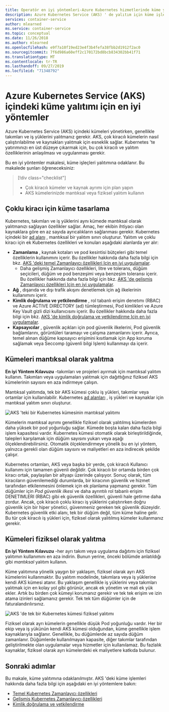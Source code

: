 ```yaml
---
title: Operatör en iyi yöntemleri-Azure Kubernetes hizmetlerinde küme yalıtımı (AKS)
description: Azure Kubernetes Service (AKS) ' de yalıtım için küme işletmeni en iyi uygulamalarını öğrenin
services: container-service
author: mlearned
ms.service: container-service
ms.topic: conceptual
ms.date: 11/26/2018
ms.author: mlearned
ms.openlocfilehash: e9f7a10f19ed23e4f3b4fefa38fbb2d1912f2ac0
ms.sourcegitcommit: 7f6d986a60eff2c170172bd8bcb834302bb41f71
ms.translationtype: MT
ms.contentlocale: tr-TR
ms.lasthandoff: 09/27/2019
ms.locfileid: "71348792"
---
```

# <a name="best-practices-for-cluster-isolation-in-azure-kubernetes-service-aks"></a>Azure Kubernetes Service (AKS) içindeki küme yalıtımı için en iyi yöntemler

Azure Kubernetes Service (AKS) içindeki kümeleri yönetirken, genellikle takımları ve iş yüklerini yalıtmanız gerekir. AKS, çok kiracılı kümelerin nasıl çalıştırılabilme ve kaynakları yalıtmak için esneklik sağlar. Kubernetes 'te yatırımınızı en üst düzeye çıkarmak için, bu çok kiracılı ve yalıtım özelliklerinin anlaşılması ve uygulanması gerekir.

Bu en iyi yöntemler makalesi, küme işleçleri yalıtımına odaklanır. Bu makalede şunları öğreneceksiniz:

> [!div class="checklist"]
> * Çok kiracılı kümeler ve kaynak ayrımı için plan yapın
> * AKS kümelerinizde mantıksal veya fiziksel yalıtım kullanın

## <a name="design-clusters-for-multi-tenancy"></a>Çoklu kiracı için küme tasarlama

Kubernetes, takımları ve iş yüklerini aynı kümede mantıksal olarak yalıtmanızı sağlayan özellikler sağlar. Amaç, her ekibin ihtiyacı olan kaynaklara göre en az sayıda ayrıcalıkların sağlanması gerekir. Kubernetes içindeki bir [ad alanı][k8s-namespaces] , mantıksal bir yalıtım sınırı oluşturur. Yalıtım ve çoklu kiracı için ek Kubernetes özellikleri ve konuları aşağıdaki alanlarda yer alır:

* **Zamanlama** , kaynak kotaları ve pod kesintisi bütçeleri gibi temel özelliklerin kullanımını içerir. Bu özellikler hakkında daha fazla bilgi için bkz. [AKS 'deki temel Zamanlayıcı özellikleri Için en iyi uygulamalar][aks-best-practices-scheduler].
  * Daha gelişmiş Zamanlayıcı özellikleri, litre ve tolerans, düğüm seçicileri, düğüm ve pod benzeşimi veya benzeşim toleransı içerir. Bu özellikler hakkında daha fazla bilgi için bkz. [AKS 'de gelişmiş Zamanlayıcı özellikleri Için en iyi uygulamalar][aks-best-practices-advanced-scheduler].
* **Ağ** , dışarıda ve dışı trafik akışını denetlemek için ağ ilkelerinin kullanımını içerir.
* **Kimlik doğrulama ve yetkilendirme** , rol tabanlı erişim denetımı (RBAC) ve Azure ACTIVE DIRECTORY (ad) tümleştirmesi, Pod kimlikleri ve Azure Key Vault gizli dizi kullanıcısını içerir. Bu özellikler hakkında daha fazla bilgi için bkz. [AKS 'de kimlik doğrulama ve yetkilendirme Için en iyi uygulamalar][aks-best-practices-identity].
* **Kapsayıcılar** , güvenlik açıkları için pod güvenlik ilkelerini, Pod güvenlik bağlamlarını, görüntüleri taramayı ve çalışma zamanlarını içerir. Ayrıca, temel alınan düğüme kapsayıcı erişimini kısıtlamak için App koruma sağlamak veya Seccomp (güvenli bilgi Işlem) kullanmayı da içerir.

## <a name="logically-isolate-clusters"></a>Kümeleri mantıksal olarak yalıtma

**En iyi Yöntem Kılavuzu** -takımları ve projeleri ayırmak için mantıksal yalıtım kullanın. Takımları veya uygulamaları yalıtmak için dağıttığınız fiziksel AKS kümelerinin sayısını en aza indirmeye çalışın.

Mantıksal yalıtımda, tek bir AKS kümesi çoklu iş yükleri, takımlar veya ortamlar için kullanılabilir. Kubernetes [ad alanları][k8s-namespaces] , iş yükleri ve kaynaklar için mantıksal yalıtım sınırı oluşturur.

![AKS 'teki bir Kubernetes kümesinin mantıksal yalıtımı](media/operator-best-practices-cluster-isolation/logical-isolation.png)

Kümelerin mantıksal ayrımı genellikle fiziksel olarak yalıtılmış kümelerden daha yüksek bir pod yoğunluğu sağlar. Kümede boşta kalan daha fazla bilgi işlem kapasitesi vardır. Kubernetes kümesi otomatik olarak birleştirildiğinde, talepleri karşılamak için düğüm sayısını yukarı veya aşağı ölçeklendirebilirsiniz. Otomatik ölçeklendirmeye yönelik bu en iyi yöntem, yalnızca gerekli olan düğüm sayısını ve maliyetleri en aza indirecek şekilde çalışır.

Kubernetes ortamları, AKS veya başka bir yerde, çok kiracılı Kullanıcı kullanımı için tamamen güvenli değildir. Çok kiracılı bir ortamda birden çok kiracı ortak, paylaşılan bir altyapı üzerinde çalışıyor. Sonuç olarak, tüm kiracıların güvenilemediği durumlarda, bir kiracının güvenlik ve hizmet tarafından etkilenmesini önlemek için ek planlama yapmanız gerekir. Tüm düğümler için *Pod güvenlik ilkesi* ve daha ayrıntılı rol tabanlı erişim DENETIMLERI (RBAC) gibi ek güvenlik özellikleri, güvenli hale getirme daha zordur. Ancak, çok kiracılı çoklu kiracı iş yüklerini çalıştırırken doğru güvenlik için bir hiper yönetici, güvenmeniz gereken tek güvenlik düzeyidir. Kubernetes güvenlik etki alanı, tek bir düğüm değil, tüm küme haline gelir. Bu tür çok kiracılı iş yükleri için, fiziksel olarak yalıtılmış kümeler kullanmanız gerekir.

## <a name="physically-isolate-clusters"></a>Kümeleri fiziksel olarak yalıtma

**En iyi Yöntem Kılavuzu** -her ayrı takım veya uygulama dağıtımı için fiziksel yalıtımın kullanımını en aza indirin. Bunun yerine, önceki bölümde anlatıldığı gibi *mantıksal* yalıtım kullanın.

Küme yalıtımına yönelik yaygın bir yaklaşım, fiziksel olarak ayrı AKS kümelerini kullanmaktır. Bu yalıtım modelinde, takımlara veya iş yüklerine kendi AKS kümesi atanır. Bu yaklaşım genellikle iş yüklerini veya takımları yalıtmak için en kolay yol gibi görünür, ancak ek yönetim ve mali ek yük ekler. Artık bu birden çok kümeyi korumanız gerekir ve tek tek erişim ve izin atama izinleri sağlamanız gerekir. Tek tek tüm düğümler için de faturalandırılırsınız.

![AKS 'de tek bir Kubernetes kümesi fiziksel yalıtımı](media/operator-best-practices-cluster-isolation/physical-isolation.png)

Fiziksel olarak ayrı kümelerin genellikle düşük Pod yoğunluğu vardır. Her bir ekip veya iş yükünün kendi AKS kümesi olduğundan, küme genellikle işlem kaynaklarıyla sağlanır. Genellikle, bu düğümlerde az sayıda düğüm zamanlanır. Düğümlerde kullanılmayan kapasite, diğer takımlar tarafından geliştirilmekte olan uygulamalar veya hizmetler için kullanılamaz. Bu fazlalık kaynaklar, fiziksel olarak ayrı kümelerdeki ek maliyetlere katkıda bulunur.

## <a name="next-steps"></a>Sonraki adımlar

Bu makale, küme yalıtımına odaklanılmıştır. AKS 'deki küme işlemleri hakkında daha fazla bilgi için aşağıdaki en iyi yöntemlere bakın:

* [Temel Kubernetes Zamanlayıcı özellikleri][aks-best-practices-scheduler]
* [Gelişmiş Kubernetes Zamanlayıcı özellikleri][aks-best-practices-advanced-scheduler]
* [Kimlik doğrulama ve yetkilendirme][aks-best-practices-identity]

<!-- EXTERNAL LINKS -->

<!-- INTERNAL LINKS -->
[k8s-namespaces]: concepts-clusters-workloads.md#namespaces
[aks-best-practices-scheduler]: operator-best-practices-scheduler.md
[aks-best-practices-advanced-scheduler]: operator-best-practices-advanced-scheduler.md
[aks-best-practices-identity]: operator-best-practices-identity.md
